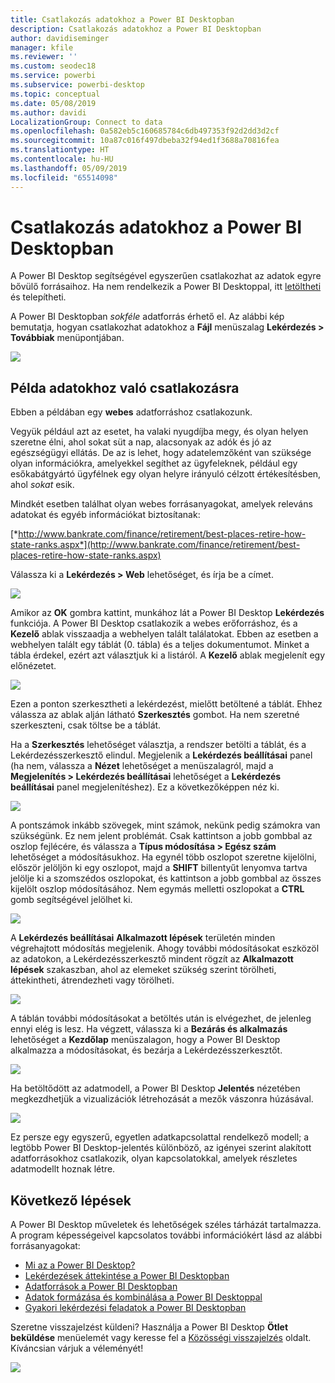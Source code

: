 ```yaml
---
title: Csatlakozás adatokhoz a Power BI Desktopban
description: Csatlakozás adatokhoz a Power BI Desktopban
author: davidiseminger
manager: kfile
ms.reviewer: ''
ms.custom: seodec18
ms.service: powerbi
ms.subservice: powerbi-desktop
ms.topic: conceptual
ms.date: 05/08/2019
ms.author: davidi
LocalizationGroup: Connect to data
ms.openlocfilehash: 0a582eb5c160685784c6db497353f92d2dd3d2cf
ms.sourcegitcommit: 10a87c016f497dbeba32f94ed1f3688a70816fea
ms.translationtype: HT
ms.contentlocale: hu-HU
ms.lasthandoff: 05/09/2019
ms.locfileid: "65514098"
---
```

# <a name="connect-to-data-in-power-bi-desktop"></a>Csatlakozás adatokhoz a Power BI Desktopban
A Power BI Desktop segítségével egyszerűen csatlakozhat az adatok egyre bővülő forrásaihoz. Ha nem rendelkezik a Power BI Desktoppal, itt [letöltheti](http://go.microsoft.com/fwlink/?LinkID=521662) és telepítheti.

A Power BI Desktopban *sokféle* adatforrás érhető el. Az alábbi kép bemutatja, hogyan csatlakozhat adatokhoz a **Fájl** menüszalag **Lekérdezés \> Továbbiak** menüpontjában.

![](media/desktop-connect-to-data/getdatavid_smallv2.gif)

## <a name="example-of-connecting-to-data"></a>Példa adatokhoz való csatlakozásra
Ebben a példában egy **webes** adatforráshoz csatlakozunk.

Vegyük például azt az esetet, ha valaki nyugdíjba megy, és olyan helyen szeretne élni, ahol sokat süt a nap, alacsonyak az adók és jó az egészségügyi ellátás. De az is lehet, hogy adatelemzőként van szüksége olyan információkra, amelyekkel segíthet az ügyfeleknek, például egy esőkabátgyártó ügyfélnek egy olyan helyre irányuló célzott értékesítésben, ahol *sokat* esik.

Mindkét esetben találhat olyan webes forrásanyagokat, amelyek releváns adatokat és egyéb információkat biztosítanak:

[*http://www.bankrate.com/finance/retirement/best-places-retire-how-state-ranks.aspx*](http://www.bankrate.com/finance/retirement/best-places-retire-how-state-ranks.aspx)

Válassza ki a **Lekérdezés \> Web** lehetőséget, és írja be a címet.

![](media/desktop-connect-to-data/connecttodata_3.png)

Amikor az **OK** gombra kattint, munkához lát a Power BI Desktop **Lekérdezés** funkciója. A Power BI Desktop csatlakozik a webes erőforráshoz, és a **Kezelő** ablak visszaadja a webhelyen talált találatokat. Ebben az esetben a webhelyen talált egy táblát (0. tábla) és a teljes dokumentumot. Minket a tábla érdekel, ezért azt választjuk ki a listáról. A **Kezelő** ablak megjelenít egy előnézetet.

![](media/desktop-connect-to-data/datasources_fromnavigatordialog.png)

Ezen a ponton szerkesztheti a lekérdezést, mielőtt betöltené a táblát. Ehhez válassza az ablak alján látható **Szerkesztés** gombot. Ha nem szeretné szerkeszteni, csak töltse be a táblát.

Ha a **Szerkesztés** lehetőséget választja, a rendszer betölti a táblát, és a Lekérdezésszerkesztő elindul. Megjelenik a **Lekérdezés beállításai** panel (ha nem, válassza a **Nézet** lehetőséget a menüszalagról, majd a **Megjelenítés \> Lekérdezés beállításai** lehetőséget a **Lekérdezés beállításai** panel megjelenítéshez). Ez a következőképpen néz ki.

![](media/desktop-connect-to-data/designer_gsg_editquery.png)

A pontszámok inkább szövegek, mint számok, nekünk pedig számokra van szükségünk. Ez nem jelent problémát. Csak kattintson a jobb gombbal az oszlop fejlécére, és válassza a **Típus módosítása \> Egész szám** lehetőséget a módosításukhoz. Ha egynél több oszlopot szeretne kijelölni, először jelöljön ki egy oszlopot, majd a **SHIFT** billentyűt lenyomva tartva jelölje ki a szomszédos oszlopokat, és kattintson a jobb gombbal az összes kijelölt oszlop módosításához. Nem egymás melletti oszlopokat a **CTRL** gomb segítségével jelölhet ki.

![](media/desktop-connect-to-data/designer_gsg_changedatatype.png)

A **Lekérdezés beállításai** **Alkalmazott lépések** területén minden végrehajtott módosítás megjelenik. Ahogy további módosításokat eszközöl az adatokon, a Lekérdezésszerkesztő mindent rögzít az **Alkalmazott lépések** szakaszban, ahol az elemeket szükség szerint törölheti, áttekintheti, átrendezheti vagy törölheti.

![](media/desktop-connect-to-data/designer_gsg_appliedsteps_changedtype.png)

A táblán további módosításokat a betöltés után is elvégezhet, de jelenleg ennyi elég is lesz. Ha végzett, válassza ki a **Bezárás és alkalmazás** lehetőséget a **Kezdőlap** menüszalagon, hogy a Power BI Desktop alkalmazza a módosításokat, és bezárja a Lekérdezésszerkesztőt.

![](media/desktop-connect-to-data/connecttodata_closenload.png)

Ha betöltődött az adatmodell, a Power BI Desktop **Jelentés** nézetében megkezdhetjük a vizualizációk létrehozását a mezők vászonra húzásával.

![](media/desktop-connect-to-data/connecttodata_dragontoreportview.png)

Ez persze egy egyszerű, egyetlen adatkapcsolattal rendelkező modell; a legtöbb Power BI Desktop-jelentés különböző, az igényei szerint alakított adatforrásokhoz csatlakozik, olyan kapcsolatokkal, amelyek részletes adatmodellt hoznak létre. 

## <a name="next-steps"></a>Következő lépések
A Power BI Desktop műveletek és lehetőségek széles tárházát tartalmazza. A program képességeivel kapcsolatos további információkért lásd az alábbi forrásanyagokat:

* [Mi az a Power BI Desktop?](desktop-what-is-desktop.md)
* [Lekérdezések áttekintése a Power BI Desktopban](desktop-query-overview.md)
* [Adatforrások a Power BI Desktopban](desktop-data-sources.md)
* [Adatok formázása és kombinálása a Power BI Desktoppal](desktop-shape-and-combine-data.md)
* [Gyakori lekérdezési feladatok a Power BI Desktopban](desktop-common-query-tasks.md)   

Szeretne visszajelzést küldeni? Használja a Power BI Desktop **Ötlet beküldése** menüelemét vagy keresse fel a [Közösségi visszajelzés](http://community.powerbi.com/t5/Community-Feedback/bd-p/community-feedback) oldalt. Kíváncsian várjuk a véleményét!

![](media/desktop-connect-to-data/sendfeedback.png)

